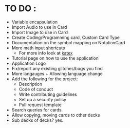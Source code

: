 # TO DO :
- Variable encapsulation
- Import Audio to use in Card
- Import Image to use in Card
- Create Coding/Programming card, Custom Card Type
- Documentation on the symbol mapping on NotationCard
- More math input shortcuts
  - For more info look at [katex](https://katex.org/docs/supported)
- Tutorial page on how to use the application
- Application Logo
- Fix/report any existing glitches/bugs you find
- More langauges + Allowing language change
- Add the following for the project:
  - Description 
  - Code of conduct
  - Write contributing guidelines
  - Set up a security policy
  - Pull request template
- Search queries for cards.
- Allow copying, moving cards to other decks
- Sub decks of decks? yes.
